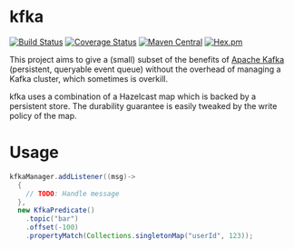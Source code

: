 # kfka

[![Build Status](https://travis-ci.org/ethlo/kfka.svg?branch=master)](https://travis-ci.org/ethlo/kfka)
[![Coverage Status](https://coveralls.io/repos/github/ethlo/kfka/badge.svg?branch=master)](https://coveralls.io/github/ethlo/kfka?branch=master)
[![Maven Central](https://maven-badges.herokuapp.com/maven-central/com.ethlo.kfka/kfka/badge.svg)](https://maven-badges.herokuapp.com/maven-central/com.ethlo.kfka/kfka)
[![Hex.pm](https://img.shields.io/hexpm/l/plug.svg)](LICENSE)

This project aims to give a (small) subset of the benefits of [Apache Kafka](https://kafka.apache.org/) (persistent, queryable event queue) without the overhead of managing a Kafka cluster, which sometimes is overkill.

kfka uses a combination of a Hazelcast map which is backed by a persistent store. 
The durability guarantee is easily tweaked by the write policy of the map.

# Usage
```java
kfkaManager.addListener((msg)->
  {
    // TODO: Handle message
  },
  new KfkaPredicate()
    .topic("bar")
    .offset(-100)
    .propertyMatch(Collections.singletonMap("userId", 123));
```
